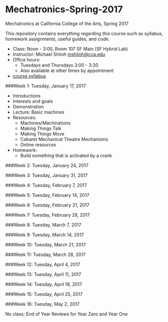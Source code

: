 # Mechatronics-Spring-2017
Mechatronics at California College of the Arts, Spring 2017 

This repository contains everything regarding this course such as syllabus, homework assignments, useful guides, and code.

* Class: Noon - 3:00, Room 107 SF Main (SF Hybrid Lab)
* Instructor: Michael Shiloh mshiloh@cca.edu
* Office hours: 
	* Tuesdays and Thursdays 3:00 - 3:30
	* Also available at other times by appointment
* [course syllabus](syllabus.pdf)

###Week 1: Tuesday, January 17, 2017
- Introductions
- Interests and goals
- Demonstration
- Lecture: Basic machines
- Resources: 
	- Machines/Machinations
	- Making Things Talk
	- Making Things Move
	- Cabaret Mechanical Theatre Mechanisms
	- Online resources
- Homework: 
	- Build something that is activated by a crank

###Week 2: Tuesday, January 24, 2017

###Week 3: Tuesday, January 31, 2017

###Week 4: Tuesday, February 7, 2017

###Week 5: Tuesday, February 14, 2017

###Week 6: Tuesday, February 21, 2017

###Week 7: Tuesday, February 28, 2017

###Week 8: Tuesday, March 7, 2017

###Week 9: Tuesday, March 14, 2017

###Week 10: Tuesday, March 21, 2017

###Week 11: Tuesday, March 28, 2017

###Week 12: Tuesday, April 4, 2017

###Week 13: Tuesday, April 11, 2017

###Week 14: Tuesday, April 18, 2017

###Week 15: Tuesday, April 25, 2017

###Week 16: Tuesday, May 2, 2017

No class;  End of Year Reviews for Year Zero and Year One
